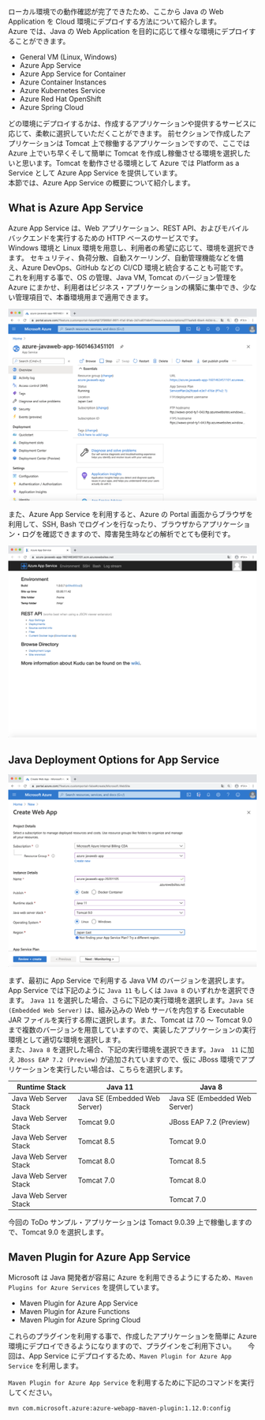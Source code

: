ローカル環境での動作確認が完了できたため、ここから Java の Web Application を Cloud 環境にデプロイする方法について紹介します。  
Azure では、Java の Web Application を目的に応じて様々な環境にデプロイすることができます。

* General VM (Linux, Windows)
* Azure App Service
* Azure App Service for Container
* Azure Container Instances
* Azure Kubernetes Service
* Azure Red Hat OpenShift
* Azure Spring Cloud

どの環境にデプロイするかは、作成するアプリケーションや提供するサービスに応じて、柔軟に選択していただくことができます。
前セクションで作成したアプリケーションは Tomcat 上で稼働するアプリケーションですので、ここでは Azure 上でいち早くそして簡単に Tomcat を作成し稼働させる環境を選択したいと思います。Tomcat を動作させる環境として Azure では Platform as a Service として Azure App Service を提供しています。  
本節では、Azure App Service の概要について紹介します。

## What is Azure App Service

Azure App Service は、Web アプリケーション、REST API、およびモバイル バックエンドを実行するための HTTP ベースのサービスです。  
Windows 環境と Linux 環境を用意し、利用者の希望に応じて、環境を選択できます。
セキュリティ、負荷分散、自動スケーリング、自動管理機能などを備え、Azure DevOps、GitHub などの CI/CD 環境と統合することも可能です。  
これを利用する事で、OS の管理、Java VM, Tomcat のバージョン管理を Azure にまかせ、利用者はビジネス・アプリケーションの構築に集中でき、少ない管理項目で、本番環境用まで適用できます。

![](../media/app-service-portal-screen.png)

また、Azure App Service を利用すると、Azure の Portal 画面からブラウザを利用して、SSH, Bash でログインを行なったり、ブラウザからアプリケーション・ログを確認できますので、障害発生時などの解析でとても便利です。

![](../media/Advanced-Toold-for-Appservice.png)

## Java Deployment Options for App Service

![](../media/app-service-java-runtime-options.png)

まず、最初に App Service で利用する Java VM のバージョンを選択します。App Service では下記のように `Java 11` もしくは `Java 8` のいずれかを選択できます。
`Java 11` を選択した場合、さらに下記の実行環境を選択します。`Java SE (Embedded Web Server)` は、組み込みの Web サーバを内包する Executable JAR ファイルを実行する際に選択します。また、Tomcat は 7.0 〜 Tomcat 9.0 まで複数のバージョンを用意していますので、実装したアプリケーションの実行環境として適切な環境を選択します。  
また、`Java 8` を選択した場合、下記の実行環境を選択できます。`Java  11` に加え `JBoss EAP 7.2 (Preview)` が追加されていますので、仮に JBoss 環境でアプリケーションを実行したい場合は、こちらを選択します。  

| Runtime Stack |  Java 11  |  Java 8  |
| ---- | ---- | ---- |
| Java Web Server Stack |  Java SE (Embedded Web Server)  |  Java SE (Embedded Web Server)  |
| Java Web Server Stack |  Tomcat 9.0  |  JBoss EAP 7.2 (Preview)  |
| Java Web Server Stack |  Tomcat 8.5  |  Tomcat 9.0  |
| Java Web Server Stack |  Tomcat 8.0  |  Tomcat 8.5  |
| Java Web Server Stack |  Tomcat 7.0  |  Tomcat 8.0  |
| Java Web Server Stack |  | Tomcat 7.0  |


今回の ToDo サンプル・アプリケーションは Tomact 9.0.39 上で稼働しますので、Tomcat 9.0 を選択します。


## Maven Plugin for Azure App Service

Microsoft は Java 開発者が容易に Azure を利用できるようにするため、`Maven Plugins for Azure Services` を提供しています。	

* Maven Plugin for Azure App Service
* Maven Plugin for Azure Functions	
* Maven Plugin for Azure Spring Cloud

これらのプラグインを利用する事で、作成したアプリケーションを簡単に Azure 環境にデプロイできるようになりますので、プラグインをご利用下さい。　　
今回は、App Service にデプロイするため、`Maven Plugin for Azure App Service` を利用します。  

`Maven Plugin for Azure App Service` を利用するために下記のコマンドを実行してください。

```bash
mvn com.microsoft.azure:azure-webapp-maven-plugin:1.12.0:config
```